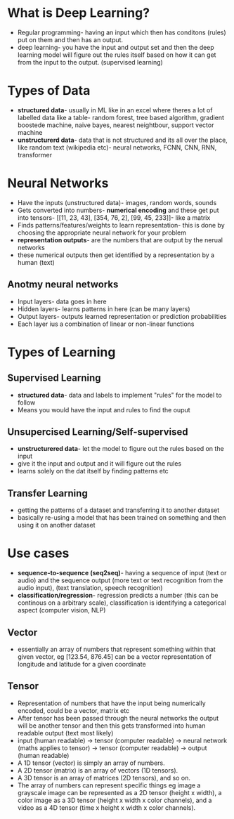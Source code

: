 # What is Deep Learning?
- Regular programming- having an input which then has conditons (rules) put on them and then has an output. 
- deep learning- you have the input and output set and then the deep learning model will figure out the rules itself based on how it can get from the input to the output. (supervised learning)

# Types of Data
- **structured data**- usually in ML like in an excel where theres a lot of labelled data like a table- random forest, tree based algorithm, gradient boostede machine, naive bayes, nearest neightbour, support vector machine
- **unstructurerd data**- data that is not structured and its all over the place, like random text (wikipedia etc)- neural networks, FCNN, CNN, RNN, transformer

# Neural Networks
- Have the inputs (unstructured data)- images, random words, sounds
- Gets converted into numbers- **numerical encoding** and these get put into tensors- [[11, 23, 43], [354, 76, 2], [99, 45, 233]]- like a matrix
- Finds patterns/features/weights to learn representation- this is done by choosing the appropriate neural network for your problem
- **representation outputs**- are the numbers that are output by the nerual networks
- these numerical outputs then get identified by a representation by a human (text)

## Anotmy neural networks
- Input layers- data goes in here
- Hidden layers- learns patterns in here (can be many layers)
- Output layers- outputs learned representation or prediction probabilities
- Each layer ius a combination of linear or non-linear functions


# Types of Learning

## Supervised Learning
- **structured data**- data and labels to implement "rules" for the model to follow
- Means you would have the input and rules to find the ouput

## Unsupercised Learning/Self-supervised
- **unstructurered data**- let the model to figure out the rules based on the input
- give it the input and output and it will figure out the rules
- learns solely on the dat itself by finding patterns etc
## Transfer Learning
- getting the patterns of a dataset and transferring it to another dataset
- basically re-using a model that has been trained on something and then using it on another dataset 

# Use cases
- **sequence-to-sequence (seq2seq)**- having a sequence of input (text or audio) and the sequence output (more text or text recognition from the audio input), (text translation, speech recognition)
- **classification/regression**- regression predicts a number (this can be continous on a arbitrary scale), classification is identifying a categorical aspect (computer vision, NLP)
## Vector
- essentially an array of numbers that represent something within that given vector, eg [123.54, 876.45] can be a vector representation of longitude and latitude for a given coordinate

## Tensor
- Representation of numbers that have the input being numerically encoded, could be a vector, matrix etc
- After tensor has been passed through the neural networks the output will be another tensor and then this gets transformed into human readable output (text most likely)
- input (human readable) -> tensor (computer readable) -> neural network (maths applies to tensor) -> tensor (computer readable) -> output (human readable)
-  A 1D tensor (vector) is simply an array of numbers.
- A 2D tensor (matrix) is an array of vectors (1D tensors).
- A 3D tensor is an array of matrices (2D tensors), and so on.
- The array of numbers can represent specific things eg image a grayscale image can be represented as a 2D tensor (height x width), a color image as a 3D tensor (height x width x color channels), and a video as a 4D tensor (time x height x width x color channels).

